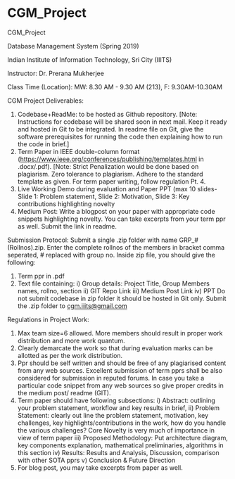 # CGM_Project
CGM_Project

Database Management System (Spring 2019)

Indian Institute of Information Technology, Sri City (IIITS)

Instructor: Dr. Prerana Mukherjee


Class Time (Location): MW: 8.30 AM - 9.30 AM (213), F: 9.30AM-10.30AM



CGM Project Deliverables:

1. Codebase+ReadMe: to be hosted as Github repository. [Note: Instructions for codebase will be shared soon in next mail. Keep it ready and hosted in Git to be integrated. In readme file on Git, give the software prerequisites for running the code then explaining how to run the code in brief.]
2. Term Paper in IEEE double-column format (https://www.ieee.org/conferences/publishing/templates.html in .docx/.pdf). [Note: Strict Penalization would be done based on plagiarism. Zero tolerance to plagiarism. Adhere to the standard template as given. For term paper writing, follow regulation Pt. 4.
3. Live Working Demo during evaluation and Paper PPT (max 10 slides-Slide 1: Problem statement, Slide 2: Motivation, Slide 3: Key contributions highlighting novelty
4. Medium Post: Write a blogpost on your paper with appropriate code snippets highlighting novelty. You can take excerpts from your term ppr as well. Submit the link in readme.

Submission Protocol: Submit a single .zip folder with name GRP_#(Rollnos).zip. Enter the complete rollnos of the members in bracket comma seperated, # replaced with group no. Inside zip file, you should give the following:
1. Term ppr in .pdf
2. Text file containing:
i) Group details: Project Title, Group Members names, rollno, section
ii) GIT Repo Link
iii) Medium Post Link
iv) PPT
Do not submit codebase in zip folder it should be hosted in Git only. Submit the .zip folder to cgm.iiits@gmail.com

Regulations in Project Work:
1. Max team size=6 allowed. More members should result in proper work distribution and more work quantum.
2. Clearly demarcate the work so that during evaluation marks can be allotted as per the work distribution.
3. Ppr should be self written and should be free of any plagiarised content from any web sources. Excellent submission of term pprs shall be also considered for submission in reputed forums. In case you take a particular code snippet from any web sources so give proper credits in the medium post/ readme (GIT).
4. Term paper should have following subsections: i) Abstract: outlining your problem statement, workflow and key results in brief, ii) Problem Statement: clearly out line the problem statement, motivation, key challenges, key highlights/contributions in the work, how do you handle the various challenges? Core Novelty is very much of importance in view of term paper
iii) Proposed Methodology: Put architecture diagram, key components explanation, mathematical preliminaries, algorithms in this section
iv) Results: Results and Analysis, Discussion, comparison with other SOTA pprs
v) Conclusion & Future Direction
5. For blog post, you may take excerpts from paper as well.
